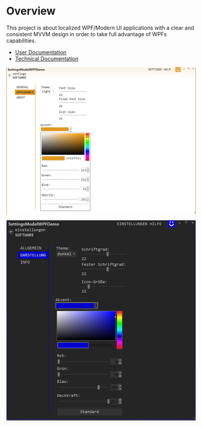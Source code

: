 # Overview

This project is about localized WPF/Modern UI applications with a clear and consistent MVVM design in order to take full advantage of WPFs capabilities.

* [User Documentation](User-Documentation.md)
* [Technical Documentation](Technical-Documentation.md)

![](Documentation_Step3.png)

![](Documentation_Step6.png)